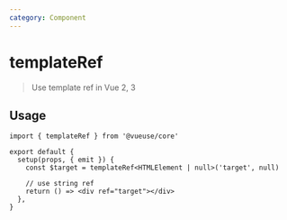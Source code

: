 ```yaml
---
category: Component
---
```


# templateRef

> Use template ref in Vue 2, 3

## Usage

```tsx
import { templateRef } from '@vueuse/core'

export default {
  setup(props, { emit }) {
    const $target = templateRef<HTMLElement | null>('target', null)

    // use string ref
    return () => <div ref="target"></div>
  },
}
```
